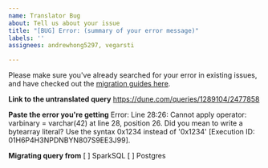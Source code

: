 ```yaml
---
name: Translator Bug
about: Tell us about your issue
title: "[BUG] Error: (summary of your error message)"
labels: ''
assignees: andrewhong5297, vegarsti

---
```


Please make sure you've already searched for your error in existing issues, and have checked out the [migration guides here](https://dune.com/docs/query/Old-Query-Engines/).

**Link to the untranslated query**
https://dune.com/queries/1289104/2477858

**Paste the error you're getting**
Error: Line 28:26: Cannot apply operator: varbinary = varchar(42) at line 28, position 26. Did you mean to write a bytearray literal? Use the syntax 0x1234 instead of '0x1234' [Execution ID: 01H6P4H3NPDNBYN807S9EE3J99].

**Migrating query from**
[ ] SparkSQL
[ ] Postgres
